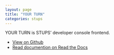 ```yaml
---
layout: page
title: "YOUR TURN"
categories: stups
---
```


YOUR TURN is STUPS’ developer console frontend.

* [View on Github](https://github.com/zalando-stups/yourturn)
* [Read documention on Read the Docs](http://docs.stups.io/en/latest/components/yourturn.html)
